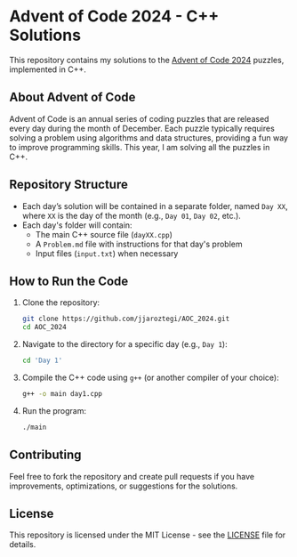 
# Advent of Code 2024 - C++ Solutions

This repository contains my solutions to the [Advent of Code 2024](https://adventofcode.com/2024) puzzles, implemented in C++.

## About Advent of Code

Advent of Code is an annual series of coding puzzles that are released every day during the month of December. Each puzzle typically requires solving a problem using algorithms and data structures, providing a fun way to improve programming skills. This year, I am solving all the puzzles in C++.

## Repository Structure

- Each day’s solution will be contained in a separate folder, named `Day XX`, where `XX` is the day of the month (e.g., `Day 01`, `Day 02`, etc.).
- Each day's folder will contain:
  - The main C++ source file (`dayXX.cpp`)
  - A `Problem.md` file with instructions for that day's problem
  - Input files (`input.txt`) when necessary
  
## How to Run the Code

1. Clone the repository:
   ```bash
   git clone https://github.com/jjaroztegi/AOC_2024.git
   cd AOC_2024
   ```

2. Navigate to the directory for a specific day (e.g., `Day 1`):
   ```bash
   cd 'Day 1'
   ```

3. Compile the C++ code using `g++` (or another compiler of your choice):
   ```bash
   g++ -o main day1.cpp
   ```

4. Run the program:
   ```bash
   ./main
   ```

## Contributing

Feel free to fork the repository and create pull requests if you have improvements, optimizations, or suggestions for the solutions.

## License

This repository is licensed under the MIT License - see the [LICENSE](LICENSE) file for details.

